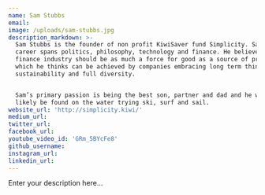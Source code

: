 ```yaml
---
name: Sam Stubbs
email:
image: /uploads/sam-stubbs.jpg
description_markdown: >-
  Sam Stubbs is the founder of non profit KiwiSaver fund Simplicity. Sam’s
  career spans politics, philosophy, technology and finance. He believes the
  finance industry should be as much a force for good as a source of profit
  which he thinks can be achieved by companies embracing long term thinking,
  sustainability and full diversity.


  Sam’s primary passion is being the best son, partner and dad and he will most
  likely be found on the water trying ski, surf and sail.
website_url: 'http://simplicity.kiwi/'
medium_url:
twitter_url:
facebook_url:
youtube_video_id: 'GRm_5BYcFe8'
github_username:
instagram_url:
linkedin_url:
---
```


Enter your description here...
